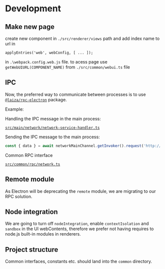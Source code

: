 # Development

## Make new page

create new component in ``` ./src/renderer/views ``` path and add index name to url in 
``` 
applyEntries('web', webConfig, [ ... ]);
``` 
in ```.\webpack.config.web.js```  file.
to acess page use ```getWebUIURL(COMPONENT_NAME)``` from ```./src/common/webui.ts``` file

## IPC

Now, the preferred way to communicate between processes is to use [`@laiza/rpc-electron`](https://github.com/laiza/rpc) package.

Example:

Handling the IPC message in the main process:

[`src/main/network/network-service-handler.ts`](../src/main/network/network-service-handler.ts)


Sending the IPC message to the main process:

```ts
const { data } = await networkMainChannel.getInvoker().request('http://localhost');
```

Common RPC interface

[`src/common/rpc/network.ts`](../src/common/rpc/network.ts)

## Remote module

As Electron will be deprecating the `remote` module, we are migrating to our RPC solution.

## Node integration

We are going to turn off `nodeIntegration`, enable `contextIsolation` and `sandbox` in the UI webContents,
therefore we prefer not having requires to node.js built-in modules in renderers.

## Project structure

Common interfaces, constants etc. should land into the `common` directory.

